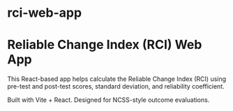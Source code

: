 # rci-web-app
# Reliable Change Index (RCI) Web App

This React-based app helps calculate the Reliable Change Index (RCI) using pre-test and post-test scores, standard deviation, and reliability coefficient.

Built with Vite + React. Designed for NCSS-style outcome evaluations.
